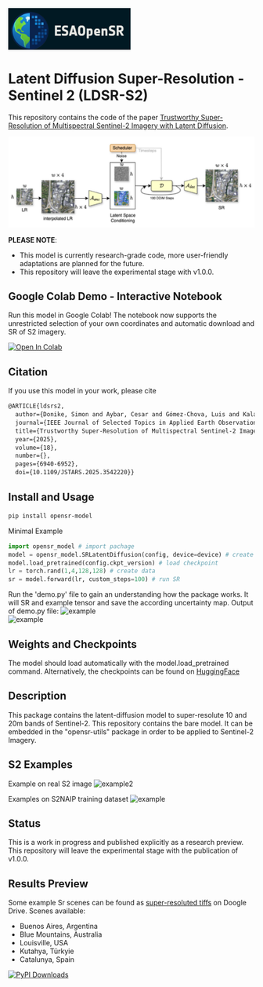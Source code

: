 <img src="https://github.com/ESAOpenSR/opensr-model/blob/main/resources/opensr_logo.png?raw=true" width="250"/>

# Latent Diffusion Super-Resolution - Sentinel 2 (LDSR-S2)
This repository contains the code of the paper [Trustworthy Super-Resolution of Multispectral Sentinel-2 Imagery with Latent Diffusion](https://ieeexplore.ieee.org/abstract/document/10887321).  

  
<img src="https://github.com/ESAOpenSR/opensr-model/blob/main/resources/ldsr-s2_schema.png?raw=true" width="750"/>

**PLEASE NOTE**:
- This model is currently research-grade code, more user-friendly adaptations are planned for the future.
- This repository will leave the experimental stage with v1.0.0.


## Google Colab Demo - Interactive Notebook  
Run this model in Google Colab! The notebook now supports the unrestricted selection of your own coordinates and automatic download and SR of S2 imagery.  

[![Open In Colab](https://colab.research.google.com/assets/colab-badge.svg)](https://colab.research.google.com/drive/1onza61SP5IyiUQM85PtyVLz6JovvQ0TN?usp=sharing)

## Citation
If you use this model in your work, please cite  
```tex
@ARTICLE{ldsrs2,
  author={Donike, Simon and Aybar, Cesar and Gómez-Chova, Luis and Kalaitzis, Freddie},
  journal={IEEE Journal of Selected Topics in Applied Earth Observations and Remote Sensing}, 
  title={Trustworthy Super-Resolution of Multispectral Sentinel-2 Imagery With Latent Diffusion}, 
  year={2025},
  volume={18},
  number={},
  pages={6940-6952},
  doi={10.1109/JSTARS.2025.3542220}}
```

## Install and Usage
```bash
pip install opensr-model
```

Minimal Example  
```python
import opensr_model # import pachage
model = opensr_model.SRLatentDiffusion(config, device=device) # create model
model.load_pretrained(config.ckpt_version) # load checkpoint
lr = torch.rand(1,4,128,128) # create data
sr = model.forward(lr, custom_steps=100) # run SR
```  
  
Run the 'demo.py' file to gain an understanding how the package works. It will SR and example tensor and save the according uncertainty map.
Output of demo.py file:
![example](resources/sr_example.png)  
![example](resources/uncertainty_map.png)

## Weights and Checkpoints
The model should load automatically with the model.load_pretrained command. Alternatively, the checkpoints can be found on [HuggingFace](https://huggingface.co/simon-donike/RS-SR-LTDF/tree/main)

## Description
This package contains the latent-diffusion model to super-resolute 10 and 20m bands of Sentinel-2. This repository contains the bare model. It can be embedded in the "opensr-utils" package in order to be applied to Sentinel-2 Imagery. 

## S2 Examples
Example on real S2 image
![example2](resources/example2.png)

Examples on S2NAIP training dataset
![example](resources/example.png)


## Status
This is a work in progress and published explicitly as a research preview. This repository will leave the experimental stage with the publication of v1.0.0.   
  
## Results Preview
Some example Sr scenes can be found as [super-resoluted tiffs](https://drive.google.com/drive/folders/1OBgYS6c8Kpe_JuGzWOQwOK6UYwhm-3Vh?usp=drive_link) on Doogle Drive. Scenes available:
- Buenos Aires, Argentina  
- Blue Mountains, Australia  
- Louisville, USA  
- Kutahya, Türkyie  
- Catalunya, Spain  
      
[![PyPI Downloads](https://static.pepy.tech/badge/opensr-model)](https://pepy.tech/projects/opensr-model)
